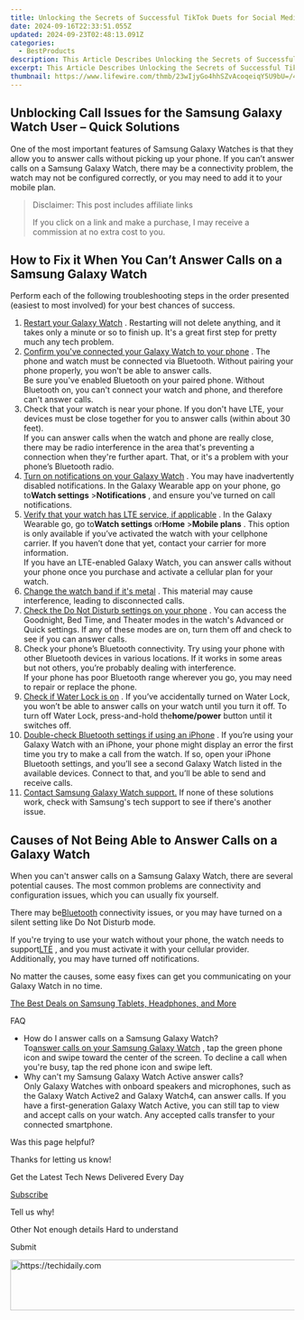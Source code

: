 ```yaml
---
title: Unlocking the Secrets of Successful TikTok Duets for Social Media Stars
date: 2024-09-16T22:33:51.055Z
updated: 2024-09-23T02:48:13.091Z
categories:
  - BestProducts
description: This Article Describes Unlocking the Secrets of Successful TikTok Duets for Social Media Stars
excerpt: This Article Describes Unlocking the Secrets of Successful TikTok Duets for Social Media Stars
thumbnail: https://www.lifewire.com/thmb/23wIjyGo4hhSZvAcoqeiqY5U9bU=/400x300/filters:no_upscale():max_bytes(150000):strip_icc():format(webp)/GettyImages-1183804986-6ca52570fc20478ca4fa29fea401df43.jpg
---
```


## Unblocking Call Issues for the Samsung Galaxy Watch User – Quick Solutions
 One of the most important features of Samsung Galaxy Watches is that they allow you to answer calls without picking up your phone. If you can’t answer calls on a Samsung Galaxy Watch, there may be a connectivity problem, the watch may not be configured correctly, or you may need to add it to your mobile plan.  

>  Disclaimer: This post includes affiliate links
>
>  If you click on a link and make a purchase, I may receive a commission at no extra cost to you.
>

## How to Fix it When You Can’t Answer Calls on a Samsung Galaxy Watch

 Perform each of the following troubleshooting steps in the order presented (easiest to most involved) for your best chances of success.  

1. [Restart your Galaxy Watch](https://www.lifewire.com/restart-samsung-galaxy-watch-5217412) . Restarting will not delete anything, and it takes only a minute or so to finish up. It's a great first step for pretty much any tech problem.
2. [Confirm you've connected your Galaxy Watch to your phone](https://www.lifewire.com/connect-samsung-galaxy-watch-to-phone-5217958) . The phone and watch must be connected via Bluetooth. Without pairing your phone properly, you won't be able to answer calls.  
 Be sure you've enabled Bluetooth on your paired phone. Without Bluetooth on, you can't connect your watch and phone, and therefore can't answer calls.
3. Check that your watch is near your phone. If you don't have LTE, your devices must be close together for you to answer calls (within about 30 feet).  
 If you can answer calls when the watch and phone are really close, there may be radio interference in the area that's preventing a connection when they're further apart. That, or it's a problem with your phone’s Bluetooth radio.
4. [Turn on notifications on your Galaxy Watch](https://www.lifewire.com/receive-text-messages-on-samsung-galaxy-watch-5217923) . You may have inadvertently disabled notifications. In the Galaxy Wearable app on your phone, go to**Watch settings** \>**Notifications** , and ensure you've turned on call notifications.
5. [Verify that your watch has LTE service, if applicable](https://shop-links.co/link/?exclusive=1&publisher_slug=itechdaily19598&url=https%3A%2F%2Fwww.samsung.com%2Fus%2Fsupport%2Fanswer%2FANS00082122%2F) . In the Galaxy Wearable go, go to**Watch settings** or**Home** \>**Mobile plans** . This option is only available if you’ve activated the watch with your cellphone carrier. If you haven’t done that yet, contact your carrier for more information.  
 If you have an LTE-enabled Galaxy Watch, you can answer calls without your phone once you purchase and activate a cellular plan for your watch.
6. [Change the watch band if it's metal](https://shop-links.co/link/?exclusive=1&publisher_slug=itechdaily19598&url=https%3A%2F%2Fwww.samsung.com%2Fus%2Fsupport%2Fanswer%2FANS00087245%2F) . This material may cause interference, leading to disconnected calls.
7. [Check the Do Not Disturb settings on your phone](https://www.lifewire.com/use-do-not-disturb-on-android-4688870) . You can access the Goodnight, Bed Time, and Theater modes in the watch's Advanced or Quick settings. If any of these modes are on, turn them off and check to see if you can answer calls.
8. Check your phone’s Bluetooth connectivity. Try using your phone with other Bluetooth devices in various locations. If it works in some areas but not others, you’re probably dealing with interference.  
 If your phone has poor Bluetooth range wherever you go, you may need to repair or replace the phone.
9. [Check if Water Lock is on](https://www.lifewire.com/is-galaxy-watch-waterproof-4774452) . If you’ve accidentally turned on Water Lock, you won’t be able to answer calls on your watch until you turn it off. To turn off Water Lock, press-and-hold the**home/power** button until it switches off.
10. [Double-check Bluetooth settings if using an iPhone](https://www.lifewire.com/connect-bluetooth-devices-to-iphone-2000092) . If you’re using your Galaxy Watch with an iPhone, your phone might display an error the first time you try to make a call from the watch. If so, open your iPhone Bluetooth settings, and you’ll see a second Galaxy Watch listed in the available devices. Connect to that, and you’ll be able to send and receive calls.
11. [Contact Samsung Galaxy Watch support.](https://shop-links.co/link/?exclusive=1&publisher_slug=itechdaily19598&url=https%3A%2F%2Fwww.samsung.com%2Fus%2Fsupport%2Fmobile%2Fwearables%2Fsmartwatches%2Fgalaxy-watch%2F) If none of these solutions work, check with Samsung's tech support to see if there's another issue.

## Causes of Not Being Able to Answer Calls on a Galaxy Watch

 When you can't answer calls on a Samsung Galaxy Watch, there are several potential causes. The most common problems are connectivity and configuration issues, which you can usually fix yourself.

 There may be[Bluetooth](https://www.lifewire.com/what-is-bluetooth-2377412) connectivity issues, or you may have turned on a silent setting like Do Not Disturb mode.

 If you're trying to use your watch without your phone, the watch needs to support[LTE](https://www.lifewire.com/what-is-lte-3426453) , and you must activate it with your cellular provider. Additionally, you may have turned off notifications.

 No matter the causes, some easy fixes can get you communicating on your Galaxy Watch in no time.

[The Best Deals on Samsung Tablets, Headphones, and More](https://www.lifewire.com/best-samsung-deals-8601352)

 FAQ

* How do I answer calls on a Samsung Galaxy Watch?  
 To[answer calls on your Samsung Galaxy Watch](https://www.lifewire.com/answer-call-on-samsung-galaxy-watch-5201661) , tap the green phone icon and swipe toward the center of the screen. To decline a call when you're busy, tap the red phone icon and swipe left.
* Why can't my Samsung Galaxy Watch Active answer calls?  
 Only Galaxy Watches with onboard speakers and microphones, such as the Galaxy Watch Active2 and Galaxy Watch4, can answer calls. If you have a first-generation Galaxy Watch Active, you can still tap to view and accept calls on your watch. Any accepted calls transfer to your connected smartphone.

Was this page helpful?

Thanks for letting us know!

 Get the Latest Tech News Delivered Every Day

[Subscribe](https://www.lifewire.com/#)

Tell us why!

 Other  Not enough details  Hard to understand

 Submit

<ins class="adsbygoogle"
     style="display:block"
     data-ad-format="autorelaxed"
     data-ad-client="ca-pub-7571918770474297"
     data-ad-slot="1223367746"></ins>

<ins class="adsbygoogle"
     style="display:block"
     data-ad-client="ca-pub-7571918770474297"
     data-ad-slot="8358498916"
     data-ad-format="auto"
     data-full-width-responsive="true"></ins>



<!-- affiliate ads begin -->
<a href="https://appsumo.8odi.net/c/5597632/2111965/7443" target="_top" id="2111965">
  <img src="//a.impactradius-go.com/display-ad/7443-2111965" border="0" alt="https://techidaily.com" width="728" height="90"/>
</a>
<img height="0" width="0" src="https://appsumo.8odi.net/i/5597632/2111965/7443" style="position:absolute;visibility:hidden;" border="0" />
<!-- affiliate ads end -->

